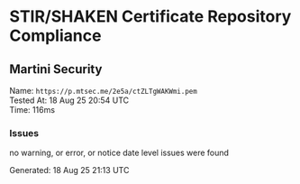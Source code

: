 # STIR/SHAKEN Certificate Repository Compliance

## Martini Security

Name: `https://p.mtsec.me/2e5a/ctZLTgWAKWmi.pem`\
Tested At: 18 Aug 25 20:54 UTC\
Time: 116ms

### Issues

no warning, or error, or notice date level issues were found

Generated: 18 Aug 25 21:13 UTC